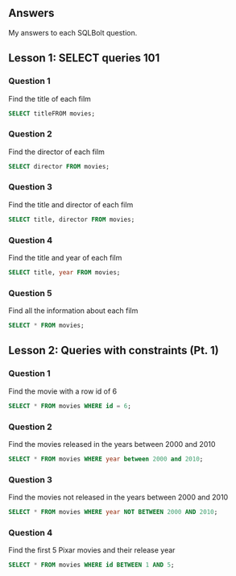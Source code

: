 ## Answers
My answers to each SQLBolt question.

## Lesson 1: SELECT queries 101

### Question 1
Find the title of each film 
```sql
SELECT titleFROM movies;
```

### Question 2
Find the director of each film 
```sql
SELECT director FROM movies;
```

### Question 3
Find the title and director of each film 
```sql
SELECT title, director FROM movies;
```

### Question 4
Find the title and year of each film 
```sql
SELECT title, year FROM movies;
```

### Question 5
Find all the information about each film
```sql
SELECT * FROM movies;
```

## Lesson 2: Queries with constraints (Pt. 1)

### Question 1
Find the movie with a row id of 6
```sql
SELECT * FROM movies WHERE id = 6;
```

### Question 2
Find the movies released in the years between 2000 and 2010 
```sql
SELECT * FROM movies WHERE year between 2000 and 2010;
```

### Question 3
Find the movies not released in the years between 2000 and 2010
```sql
SELECT * FROM movies WHERE year NOT BETWEEN 2000 AND 2010;
```

### Question 4
Find the first 5 Pixar movies and their release year
```sql
SELECT * FROM movies WHERE id BETWEEN 1 AND 5;
```
